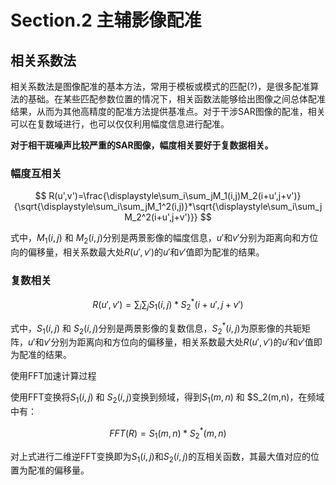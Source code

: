 # Section.2 主辅影像配准

<!-- @import "[TOC]" {cmd="toc" depthFrom=1 depthTo=6 orderedList=false} -->

## 相关系数法

相关系数法是图像配准的基本方法，常用于模板或模式的匹配(?)，是很多配准算法的基础。在某些匹配参数位置的情况下，相关函数法能够给出图像之间总体配准结果，从而为其他高精度的配准方法提供基准点。对于干涉SAR图像的配准，相关可以在复数域进行，也可以仅仅利用幅度信息进行配准。

**对于相干斑噪声比较严重的SAR图像，幅度相关要好于复数据相关。**

### 幅度互相关

$$
R(u',v')=\frac{\displaystyle\sum_i\sum_jM_1(i,j)M_2(i+u',j+v')}{\sqrt{\displaystyle\sum_i\sum_jM_1^2(i,j)}*\sqrt{\displaystyle\sum_i\sum_jM_2^2(i+u',j+v')}}
$$

式中，$M_1(i,j)$ 和 $M_2(i,j)$分别是两景影像的幅度信息，$u'$和$v'$分别为距离向和方位向的偏移量，相关系数最大处$R(u',v')$的$u'$和$v'$值即为配准的结果。

### 复数相关

$$
R(u',v')=\displaystyle\sum_i\sum_jS_1(i,j)*S_2^*(i+u',j+v')
$$

式中，$S_1(i,j)$ 和 $S_2(i,j)$分别是两景影像的复数信息，$S_2^*(i,j)$为原影像的共轭矩阵，$u'$和$v'$分别为距离向和方位向的偏移量，相关系数最大处$R(u',v')$的$u'$和$v'$值即为配准的结果。

使用FFT加速计算过程

使用FFT变换将$S_1(i,j)$ 和 $S_2(i,j)$变换到频域，得到$S_1(m,n)$ 和 $S_2(m,n)，在频域中有：

$$
FFT(R)=S_1(m,n)*S_2^*(m,n)
$$

对上式进行二维逆FFT变换即为$S_1(i,j)$和$S_2(i,j)$的互相关函数，其最大值对应的位置为配准的偏移量。

